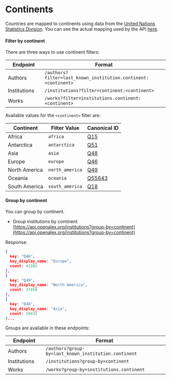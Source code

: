 # Continents

Countries are mapped to continents using data from the [United Nations Statistics Division](https://unstats.un.org/unsd/methodology/m49/). You can see the actual mapping used by the API [here](https://github.com/ourresearch/openalex-elastic-api/blob/master/countries.py).&#x20;

#### **Filter by continent**

There are three ways to use continent filters:

<table><thead><tr><th width="192">Endpoint</th><th width="617">Format</th></tr></thead><tbody><tr><td>Authors</td><td><code>/authors?filter=last_known_institution.continent:&#x3C;continent></code></td></tr><tr><td>Institutions</td><td><code>/institutions?filter=continent:&#x3C;continent></code></td></tr><tr><td>Works</td><td><code>/works?filter=institutions.continent:&#x3C;continent></code></td></tr></tbody></table>

Available values for the `<continent>` filter are:

| Continent     | Filter Value    | Canonical ID                                   |
| ------------- | --------------- | ---------------------------------------------- |
| Africa        | `africa`        | [Q15](https://www.wikidata.org/wiki/Q15)       |
| Antarctica    | `antarctica`    | [Q51](https://www.wikidata.org/wiki/Q51)       |
| Asia          | `asia`          | [Q48](https://www.wikidata.org/wiki/Q48)       |
| Europe        | `europe`        | [Q46](https://www.wikidata.org/wiki/Q46)       |
| North America | `north_america` | [Q49](https://www.wikidata.org/wiki/Q49)       |
| Oceania       | `oceania`       | [Q55643](https://www.wikidata.org/wiki/Q55643) |
| South America | `south_america` | [Q18](https://www.wikidata.org/wiki/Q18)       |

#### **Group by continent**

You can group by continent.

* Group institutions by continent\
  [https://api.openalex.org/institutions?group-by=continent](https://api.openalex.org/institutions?group-by=continent)

Response:

```json
{
  key: "Q46",
  key_display_name: "Europe",
  count: 41382
},
{
  key: "Q49",
  key_display_name: "North America",
  count: 37458
},
{
  key: "Q48",
  key_display_name: "Asia",
  count: 20432
}...
```

Groups are available in these endpoints:

<table><thead><tr><th width="164">Endpoint</th><th width="617">Format</th></tr></thead><tbody><tr><td>Authors</td><td><code>/authors?group-by=last_known_institution.continent</code></td></tr><tr><td>Institutions</td><td><code>/institutions?group-by=continent</code></td></tr><tr><td>Works</td><td><code>/works?group-by=institutions.continent</code></td></tr></tbody></table>
